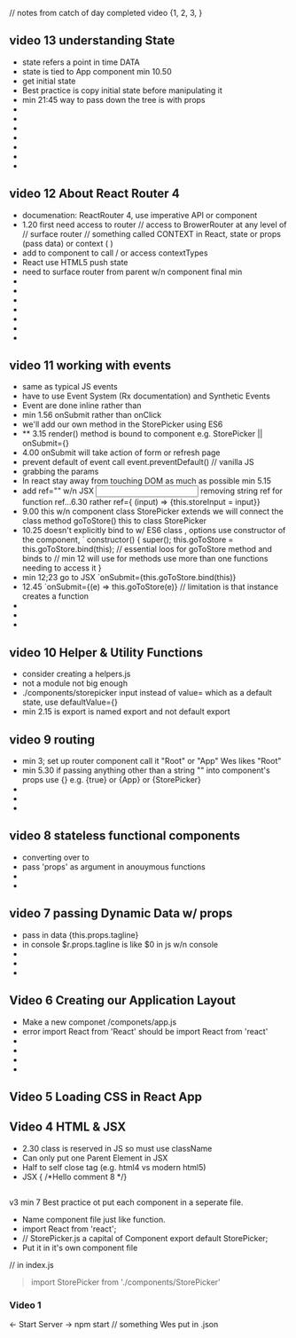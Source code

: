 // notes from catch of day
completed video {1, 2, 3, }

## video 13 understanding State
<ul>
  <li>state refers a point in time DATA</li>
  <li>state is tied to App component  min 10.50</li>
  <li>get initial state </li>
  <li>Best practice is copy initial state before manipulating it</li>
  <li>min 21:45  way to pass down the tree is with props</li>
  <li></li>
  <li></li>
  <li></li>
  <li></li>
  <li></li>
  <li></li>
  <li></li>
</ul>

## video 12  About React Router 4
<ul>
  <li>documenation: ReactRouter 4, use imperative API or <Redirect />component</li>
  <li>1.20 first need access to router // access to BrowerRouter at any level of // surface router // something called CONTEXT in React, state or props (pass data) or context (  )</li>
  <li>add to component to call / or access contextTypes</li>
  <li>React use HTML5 push state</li>
  <li>need to surface router from parent w/n component final min</li>
  <li></li>
  <li></li>
  <li></li>
  <li></li>
  <li></li>
  <li></li>
  <li></li>
</ul>

## video 11  working with events
<ul>
  <li>same as typical JS events</li>
  <li>have to use Event System (Rx documentation) and Synthetic Events </li>
  <li>Event are done inline rather than </li>
  <li>min 1.56  onSubmit rather than onClick</li>
  <li>we'll add our own method in the StorePicker using ES6 </li>
  <li>** 3.15  render() method is bound to component e.g. StorePicker ||  onSubmit={}</li>
  <li>4.00 onSubmit will take action of form or refresh page</li>
  <li>prevent default of event call event.preventDefault() // vanilla JS</li>
  <li>grabbing the params</li>
  <li>In react stay away from touching DOM as much as possible min 5.15</li>
  <li>add   ref=""  w/n  JSX <input> removing string ref for function ref...6.30  rather ref={ (input) => {this.storeInput = input}}</li>

  <li>9.00 this w/n component class StorePicker extends  we will connect the class method goToStore() this to class StorePicker </li>
  <li>10.25 doesn't explicitly bind to w/ ES6 class , options use constructor of the component, `
  constructor() {
   super();
   this.goToStore = this.goToStore.bind(this); // essential loos for goToStore method and binds to 
   // min 12  will use for methods use more than one functions needing to access it
  }

  </li> 
  <li>min 12;23   go to JSX `onSubmit={this.goToStore.bind(this)}</li>
  <li>12.45  `onSubmit={(e) => this.goToStore(e)} // limitation is that instance creates a function</li>
  <li></li>
  <li></li>
  <li></li>
</ul>

## video 10 Helper & Utility Functions
<ul>
  <li>consider creating a helpers.js</li>
  <li>not a module not big enough</li>
  <li>./components/storepicker   input instead of value= which as a default state, use defaultValue={}</li>
  <li>min 2.15  is export is named export and not default export </li>
</ul>

## video 9  routing
<ul>
  
  <li>min 3;  set up router component call it "Root" or "App"  Wes likes "Root"</li>
  <li>min 5.30 if passing anything other than a string "" into component's props  use {}  e.g. {true} or {App} or {StorePicker}</li>
  <li></li>
  <li></li>
  <li></li>
</ul>

## video 8  stateless functional components
<ul>
  <li>converting over to </li>
  <li>pass 'props' as argument in anouymous functions </li>
  <li></li>
  <li></li>
</ul>

## video 7  passing Dynamic Data w/ props
<ul>
  <li>pass in data {this.props.tagline}</li>
  <li>in console  $r.props.tagline is like $0 in js w/n console</li>
  <li></li>
  <li></li>
  <li></li>
</ul>

## Video 6 Creating our Application Layout
<ul>
  <li>Make a new componet  /componets/app.js</li>
  <li>error    import React from 'React'   should be import React from 'react'</li>
  <li></li>
  <li></li>
  <li></li>
  <li></li>
</ul>


## Video 5 Loading CSS in React App

## Video 4  HTML & JSX
<ul>
  <li>2.30  class is reserved in JS so must use className</li>
  <li>Can only put one Parent Element in JSX</li>
  <li>Half to self close tag (e.g. html4  vs modern html5)</li>
  <li>        JSX { /*Hello comment 8 */}
</li>
 </ul>

## 
v3 min 7 Best practice ot put each component in a seperate file.

<ul>
  <li>Name component file just like function.</li>
  <li>import React from 'react';</li>
  <li>// StorePicker.js   a capital of Component
  export default StorePicker; </li>
  <li>Put it in it's own component file </li>
</ul>


// in index.js 
>import StorePicker from './components/StorePicker'


### Video 1
<- Start Server ->
npm start  // something Wes put in .json